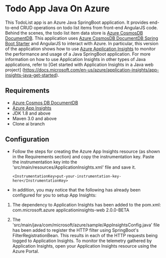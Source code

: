 # Todo App Java On Azure

This TodoList app is an Azure Java SpringBoot application. It provides end-to-end CRUD operations on todo list items from front-end AngularJS code. Behind the scenes, the todo list item data store is [Azure CosmosDB DocumentDB](https://docs.microsoft.com/en-us/azure/cosmos-db/documentdb-introduction). This application uses [Azure CosmosDB DocumentDB Spring Boot Starter](https://github.com/Microsoft/azure-spring-boot/tree/master/azure-starters/azure-documentdb-spring-boot-starter) and AngularJS to interact with Azure. In particular, this version of the application shows how to use [Azure Application Insights](https://docs.microsoft.com/en-us/azure/application-insights/app-insights-overview) to monitor the performance and usage of a Java SpringBoot application. For more information on how to use Application Insights in other types of Java applications, refer to [Get started with Application Insights in a Java web project] (https://docs.microsoft.com/en-us/azure/application-insights/app-insights-java-get-started).

## Requirements
* [Azure Cosmos DB DocumentDB](https://docs.microsoft.com/en-us/azure/cosmos-db/create-sql-api-java)
* [Azure App Insights](https://docs.microsoft.com/en-us/azure/application-insights/app-insights-create-new-resource)
* JDK 1.8 and above
* Maven 3.0 and above
* Clone ai branch

## Configuration

* Follow the steps for creating the Azure App Insights resource (as shown in the Requirements section) and copy the instrumentation key.
  Paste the instrumentation key into the 'src/main/resources/ApplicationInsights.xml' file and save it.
  
  <!-- The key from the portal: -->
      <InstrumentationKey>put-your-instrumentation-key-here</InstrumentationKey>
 
* In addition, you may notice that the following has already been configured for you to setup App Insights:
1. The dependency to Application Insights has been added to the pom.xml:
   <dependency>
            <groupId>com.microsoft.azure</groupId>
            <artifactId>applicationinsights-web</artifactId>
             <version>2.0.0-BETA</version>
    </dependency>

2. The 'src/main/java/com/microsoft/azure/sample/AppInsightsConfig.java' file has been added to register the HTTP filter using SpringBoot's FilterRegistrationBean.  This results in each of the HTTP requests being logged to Application Insights.  To monitor the telemetry gathered by Application Insights, open your Application Insights resource using the Azure Portal.
